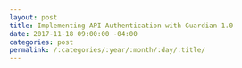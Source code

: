 ```yaml
---
layout: post
title: Implementing API Authentication with Guardian 1.0
date: 2017-11-18 09:00:00 -04:00
categories: post
permalink: /:categories/:year/:month/:day/:title/
---
```


